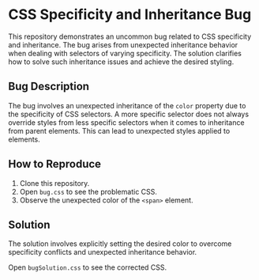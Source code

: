 # CSS Specificity and Inheritance Bug

This repository demonstrates an uncommon bug related to CSS specificity and inheritance. The bug arises from unexpected inheritance behavior when dealing with selectors of varying specificity.  The solution clarifies how to solve such inheritance issues and achieve the desired styling.

## Bug Description

The bug involves an unexpected inheritance of the `color` property due to the specificity of CSS selectors. A more specific selector does not always override styles from less specific selectors when it comes to inheritance from parent elements. This can lead to unexpected styles applied to elements.

## How to Reproduce

1. Clone this repository.
2. Open `bug.css` to see the problematic CSS.
3. Observe the unexpected color of the `<span>` element.

## Solution

The solution involves explicitly setting the desired color to overcome specificity conflicts and unexpected inheritance behavior.

Open `bugSolution.css` to see the corrected CSS.